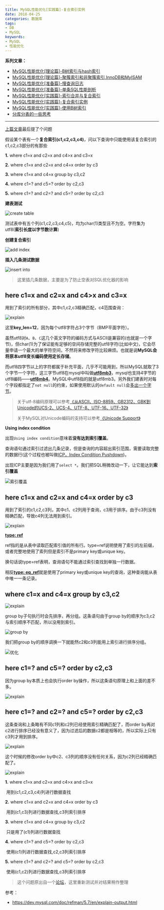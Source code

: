 ```yaml
---
title: MySQL性能优化[实践篇]-复合索引实例
date: 2018-04-25
categories: 数据库
tags: 
- DB
- MySQL
keywords:
- MySQL
- 性能优化
---
```


**系列文章：**

* [MySQL性能优化[理论篇]-B树索引与hash索引](https://blog.hufeifei.cn/2018/04/DB/mysql/01-b-tree-hash-index/)
* [MySQL性能优化[理论篇]-聚簇索引和非聚簇索引,InnoDB和MyISAM](https://blog.hufeifei.cn/2018/04/DB/mysql/02-cluster-index/)
* [MySQL性能优化[准备篇]-慢查询日志](https://blog.hufeifei.cn/2018/04/DB/mysql/03-slow-log/)
* [MySQL性能优化[准备篇]-单条SQL性能剖析](https://blog.hufeifei.cn/2018/04/DB/mysql/04-profiling)
* [MySQL性能优化[实践篇]-索引合并与复合索引](https://blog.hufeifei.cn/2018/04/DB/mysql/05-index-merge-composite-index/)
* [MySQL性能优化[实践篇]-复合索引实例](https://blog.hufeifei.cn/2018/04/DB/mysql/06-composite-index-instance/)
* [MySQL性能优化[实践篇]-使用B树索引](https://blog.hufeifei.cn/2018/04/DB/mysql/07-use-b-tree/)
* [分库分表的一些思考](https://blog.hufeifei.cn/2020/04/DB/Alibaba/TDDL/)

---

[上篇文章](https://blog.csdn.net/holmofy/article/details/80384637)最后提了个问题

假设某个表有一个**复合索引(c1,c2,c3,c4)**，问以下查询中只能使用该复合索引的c1,c2,c3部分的有那些

**1.** where c1=x and c2=x and c4>x and c3=x

**2.** where c1=x and c2=x and c4=x order by c3

**3.** where c1=x and c4=x group by c3,c2

**4.** where c1=? and c5=? order by c2,c3

**5.** where c1=? and c2=? and c5=? order by c2,c3

**建表测试**

![create table](http://tva1.sinaimg.cn/large/bda5cd74gy1fro2c2mibzj209s03xa9y.jpg)

测试表中有五个列(c1,c2,c3,c4,c5)，均为char(1)类型且不为空。字符集为utf8(**索引长度以字节数计算**)

**创建复合索引**

![add index](http://tva1.sinaimg.cn/large/bda5cd74gy1fro2im49q2j20fp01j3yd.jpg)

**插入几条测试数据**

![insert into](http://tva1.sinaimg.cn/large/bda5cd74gy1fro2mn7j5gj20i406r3yj.jpg)

> 这里插几条数据，主要是为了防止空表对SQL优化器的影响

## here c1=x and c2=x and c4>x and c3=x

用到了索引的所有部分，其中c1,c2,c3精确匹配，c4范围查询：

![explain](http://tva1.sinaimg.cn/large/bda5cd74gy1fro32xo8iij20k106z3yq.jpg)

这里**key_len=12**，因为每个utf8字符占3个字节（BMP平面字符）。

虽然utf8对`A`、`B`、`C`这几个英文字符的编码方式与ASCII是兼容的(也就是一个字节)，但char(1)为了保证能有足够的空间存储完整的utf8字符(比如中文)，它会尽量申请一个最大的单字符空间，不然将来修改字符比较麻烦。也就是说**MySQL会将原本utf8变长编码使用定长存储**。

而utf8四字节以上的字符都属于补充平面，几乎不可能用到，所以MySQL就取了3个字节一个字符，这三字节utf8在mysql中叫做[**utf8mb3**](https://dev.mysql.com/doc/refman/5.6/en/charset-unicode-utf8mb3.html)，mysql也支持4字节的utf8编码——[**utf8mb4**](https://dev.mysql.com/doc/refman/5.6/en/charset-unicode-utf8mb4.html)。MySQL中utf8指的就是utf8mb3。另外我们建表时对每个字段都指定了`not null`的约束，如果使用默认的`default null`会[多出一个字节](https://dev.mysql.com/doc/refman/5.7/en/innodb-physical-record.html)。

> 关于utf-8编码原理可以参考[《从ASCII、ISO-8859、GB2312、GBK到Unicode的UCS-2、UCS-4、UTF-8、UTF-16、UTF-32》](https://blog.csdn.net/holmofy/article/details/72846118)
>
> 关于MySQL对Unicode编码的支持可以参考[《Unicode Support》](https://dev.mysql.com/doc/refman/5.6/en/charset-unicode.html)

**Using index condition**

出现`Using index condition`意味着**没有达到索引覆盖**。

查询语句通过索引过滤出几条记录，但是查询的内容超出索引范围，需要读取完整的数据行(这个过程也被叫做[ICP，Index Condition Pushdown](https://dev.mysql.com/doc/refman/5.7/en/index-condition-pushdown-optimization.html))。

出现ICP主要是因为我们用了`select *`。我们把SQL稍微改动一下，让它能达到**索引覆盖**

![索引覆盖](http://tva1.sinaimg.cn/large/bda5cd74gy1fro3m5i6a9j20lh071wet.jpg)

## here c1=x and c2=x and c4=x order by c3

用到了索引的c1,c2,c3列，其中c1、c2列用于查询，c3用于排序。由于c3列没有精确匹配，导致c4列无法用到索引。

![explain](http://tva1.sinaimg.cn/large/bda5cd74gy1fro40gcgebj20jl0760t2.jpg)

[**type: ref**](https://dev.mysql.com/doc/refman/5.7/en/explain-output.html#jointype_ref)

ref指的是从表中读取匹配索引值的所有行。type=ref说明使用了索引的左前缀，或者完整地使用了索列但是索引不是primary key或unique key。

换句话说type=ref表明，查询语句不能通过索引查找到单独一行数据。

相反[**type: eq_ref**](https://dev.mysql.com/doc/refman/5.7/en/explain-output.html#jointype_eq_ref)就是使用了primary key或unique key的查询，这种查询能从表中唯一一条记录。

## where c1=x and c4=x group by c3,c2

![explain](http://tva1.sinaimg.cn/large/bda5cd74gy1froty4ypchj20kl07amxh.jpg)

group by子句执行时会先排序，再分组。这条语句由于group by的顺序为c3,c2与索引顺序不匹配，所以没用到索引。

![group by](http://tva1.sinaimg.cn/large/bda5cd74gy1frhxeblz75j20ud0gg3zp.jpg)

我们把group by的顺序调换一下就能然c2和c3列能用上索引进行排序分组。

![优化](http://tva1.sinaimg.cn/large/bda5cd74gy1frou412zw6j20jy075aae.jpg)

## here c1=? and c5=? order by c2,c3

因为group by本质上也会执行order by操作，所以这条语句原理上和上面的差不多。

![explain](http://tva1.sinaimg.cn/large/bda5cd74gy1frou877wxfj20jk0723yr.jpg)

## here c1=? and c2=? and c5=? order by c2,c3

这条查询和上条略有不同c1列和c2列已经使用索引精确匹配了，而order by再对c2进行排序已经没有意义了，因为过滤后的数据c2都是相等的，所以实际上只有c3列才用到排序。

![explain](http://tva1.sinaimg.cn/large/bda5cd74gy1frouaplzopj20kg06zt8y.jpg)

这个时候的修改order by中c2、c3列的顺序没有任何关系，因为c2列已经精确匹配了。

![explain](http://tva1.sinaimg.cn/large/bda5cd74gy1frouf4qnxlj20kh076q3d.jpg)



**1.** where c1=x and c2=x and c4>x and c3=x

​	用到(c1,c2,c3,c4)列进行数据查找

**2.** where c1=x and c2=x and c4=x order by c3

​	用到(c1,c3)列进行数据查找,c3列索引排序

**3.** where c1=x and c4=x group by c3,c2

​	只是用了(c1)列进行数据查找

**4.** where c1=? and c5=? order by c2,c3

​	使用(c1)列进行数据查找,c2,c3列索引排序

**5.** where c1=? and c2=? and c5=? order by c2,c3

​	使用(c1,c2)列进行数据查找,c3列索引排序



> 这个问题原出自一个[论坛](http://www.zixue.it/thread-9218-1-1.html)，这里重新测试并对结果稍作整理

参考：

* https://dev.mysql.com/doc/refman/5.7/en/explain-output.html
